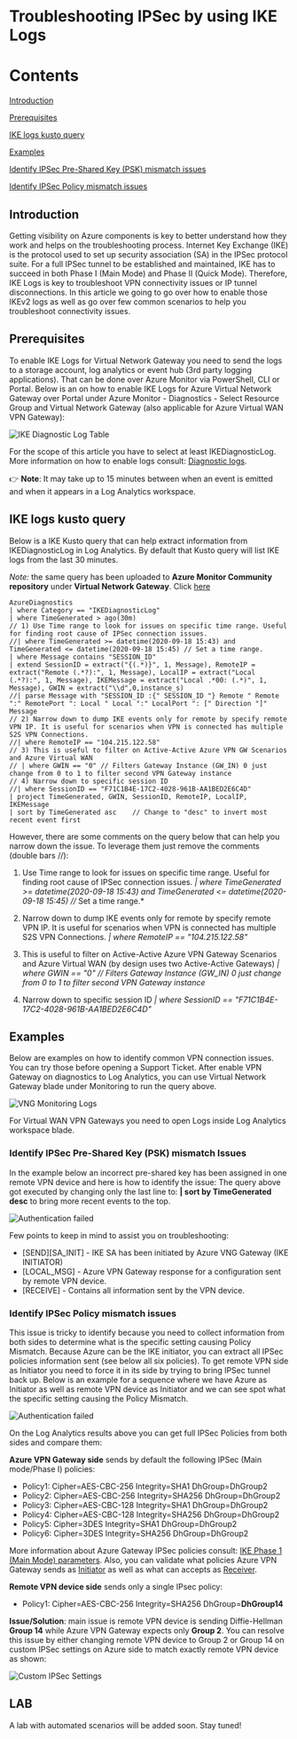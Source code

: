 # Troubleshooting IPSec by using IKE Logs

# Contents

[Introduction](#introduction)

[Prerequisites](#prerequisites)

[IKE logs kusto query](#ike-logs-kusto-query)

[Examples](#examples)

[Identify IPSec Pre-Shared Key (PSK) mismatch issues](#identify-ipsec-pre-shared-key-psk-mismatch-issues)

[Identify IPSec Policy mismatch issues](#identify-ipsec-policy-mismatch-issues)

## Introduction

Getting visibility on Azure components is key to better understand how they work and helps on the troubleshooting process. Internet Key Exchange (IKE) is the protocol used to set up security association (SA) in the IPSec protocol suite. For a full IPSec tunnel to be established and maintained, IKE has to succeed in both Phase I (Main Mode) and Phase II (Quick Mode). Therefore, IKE Logs is key to troubleshoot VPN connectivity issues or IP tunnel disconnections. In this article we going to go over how to enable those IKEv2 logs as well as go over few common scenarios to help you troubleshoot connectivity issues.

## Prerequisites

To enable IKE Logs for Virtual Network Gateway you need to send the logs to a storage account, log analytics or event hub (3rd party logging applications). That can be done over Azure Monitor via PowerShell, CLI or Portal. Below is an on how to enable IKE Logs for Azure Virtual Network Gateway over Portal under Azure Monitor - Diagnostics - Select Resource Group and Virtual Network Gateway (also applicable for Azure Virtual WAN VPN Gateway):

![IKE Diagnostic Log Table](./IKEDiagnosticLog.png)

For the scope of this article you have to select at least IKEDiagnosticLog.
More information on how to enable logs consult: [Diagnostic logs](https://docs.microsoft.com/en-us/azure/virtual-wan/logs-metrics#diagnostic).

:point_right: **Note**: It may take up to 15 minutes between when an event is emitted and when it appears in a Log Analytics workspace.

## IKE logs kusto query

Below is a IKE Kusto query that can help extract information from IKEDiagnosticLog in Log Analytics. By default that Kusto query will list IKE logs from the last 30 minutes.

*Note:* the same query has been uploaded to **Azure Monitor Community repository** under **Virtual Network Gateway**. Click [here](https://github.com/microsoft/AzureMonitorCommunity/blob/master/Azure%20Services/Virtual%20Network%20Gateways/Queries/Diagnostics/IKE%20log%20events.kql)

```kusto
AzureDiagnostics 
| where Category == "IKEDiagnosticLog" 
| where TimeGenerated > ago(30m) 
// 1) Use Time range to look for issues on specific time range. Useful for finding root cause of IPSec connection issues.
//| where TimeGenerated >= datetime(2020-09-18 15:43) and TimeGenerated <= datetime(2020-09-18 15:45) // Set a time range.
| where Message contains "SESSION_ID"
| extend SessionID = extract("{(.*)}", 1, Message), RemoteIP = extract("Remote (.*?):", 1, Message), LocalIP = extract("Local (.*?):", 1, Message), IKEMessage = extract("Local .*00: (.*)", 1, Message), GWIN = extract("\\d",0,instance_s)
//| parse Message with "SESSION_ID :{" SESSION_ID "} Remote " Remote ":" RemotePort ": Local " Local ":" LocalPort ": [" Direction "]" Message
// 2) Narrow down to dump IKE events only for remote by specify remote VPN IP. It is useful for scenarios when VPN is connected has multiple S2S VPN Connections.
//| where RemoteIP == "104.215.122.58"
// 3) This is useful to filter on Active-Active Azure VPN GW Scenarios and Azure Virtual WAN
// | where GWIN == "0" // Filters Gateway Instance (GW_IN) 0 just change from 0 to 1 to filter second VPN Gateway instance
// 4) Narrow down to specific session ID
//| where SessionID == "F71C1B4E-17C2-4028-961B-AA1BED2E6C4D" 
| project TimeGenerated, GWIN, SessionID, RemoteIP, LocalIP, IKEMessage
| sort by TimeGenerated asc    // Change to "desc" to invert most recent event first
```

However, there are some comments on the query below that can help you narrow down the issue. To leverage them just remove the comments (double bars //):

1) Use Time range to look for issues on specific time range. Useful for finding root cause of IPSec connection issues.
*| where TimeGenerated >= datetime(2020-09-18 15:43) and TimeGenerated <= datetime(2020-09-18 15:45) //* Set a time range.*

2) Narrow down to dump IKE events only for remote by specify remote VPN IP. It is useful for scenarios when VPN is connected has multiple S2S VPN Connections.
*| where RemoteIP == "104.215.122.58"*

3) This is useful to filter on Active-Active Azure VPN Gateway Scenarios and Azure Virtual WAN (by design uses two Active-Active Gateways)
*| where GWIN == "0" // Filters Gateway Instance (GW_IN) 0 just change from 0 to 1 to filter second VPN Gateway instance*

4) Narrow down to specific session ID
*| where SessionID == "F71C1B4E-17C2-4028-961B-AA1BED2E6C4D"*

## Examples

Below are examples on how to identify common VPN connection issues. You can try those before opening a Support Ticket. After enable VPN Gateway on diagnostics to Log Analytics, you can use Virtual Network Gateway blade under Monitoring to run the query above.

![VNG Monitoring Logs](./VNG-monitoring-logs.png)

For Virtual WAN VPN Gateways you need to open Logs inside Log Analytics workspace blade.

### Identify IPSec Pre-Shared Key (PSK) mismatch Issues

In the example below an incorrect pre-shared key has been assigned in one remote VPN device and here is how to identify the issue: 
The query above got executed by changing only the last line to: **| sort by TimeGenerated desc** to bring more recent events to the top.

![Authentication failed](./shared-key-auth-failed.png)

Few points to keep in mind to assist you on troubleshooting:

- [SEND][SA_INIT] - IKE SA has been initiated by Azure VNG Gateway (IKE INITIATOR)
- [LOCAL_MSG] - Azure VPN Gateway response for a configuration sent by remote VPN device.
- [RECEIVE] - Contains all information sent by the VPN device.

### Identify IPSec Policy mismatch issues

This issue is tricky to identify because you need to collect information from both sides to determine what is the specific setting causing Policy Mismatch. Because Azure can be the IKE initiator, you can extract all IPSec policies information sent (see below all six policies).  To get remote VPN side as Initiator you need to force it in its side by trying to bring IPSec tunnel back up. Below is an example for a sequence where we have Azure as Initiator as well as remote VPN device as Initiator and we can see spot what the specific setting causing the Policy Mismatch.

![Authentication failed](./policy-mismatch.png)

On the Log Analytics results above you can get full IPSec Policies from both sides and compare them:

**Azure VPN Gateway side** sends by default the following IPSec (Main mode/Phase I) policies:
- Policy1: Cipher=AES-CBC-256 Integrity=SHA1 DhGroup=DhGroup2
- Policy2: Cipher=AES-CBC-256 Integrity=SHA256 DhGroup=DhGroup2
- Policy3: Cipher=AES-CBC-128 Integrity=SHA1 DhGroup=DhGroup2
- Policy4: Cipher=AES-CBC-128 Integrity=SHA256 DhGroup=DhGroup2
- Policy5: Cipher=3DES Integrity=SHA1 DhGroup=DhGroup2
- Policy6: Cipher=3DES Integrity=SHA256 DhGroup=DhGroup2

More information about Azure Gateway IPSec policies consult: [IKE Phase 1 (Main Mode) parameters](https://docs.microsoft.com/en-us/azure/vpn-gateway/vpn-gateway-about-vpn-devices#ike-phase-1-main-mode-parameters). Also, you can validate what policies Azure VPN Gateway sends as [Initiator](https://docs.microsoft.com/en-us/azure/vpn-gateway/vpn-gateway-about-vpn-devices#azure-gateway-as-initiator) as well as what can accepts as [Receiver](https://docs.microsoft.com/en-us/azure/vpn-gateway/vpn-gateway-about-vpn-devices#azure-gateway-as-responder).

**Remote VPN device side** sends only a single IPsec policy:
- Policy1: Cipher=AES-CBC-256 Integrity=SHA256 DhGroup=**DhGroup14**

**Issue/Solution**: main issue is remote VPN device is sending Diffie-Hellman **Group 14** while Azure VPN Gateway expects only **Group 2**. You can resolve this issue by either changing remote VPN device to Group 2 or Group 14 on custom IPSec settings on Azure side to match exactly remote VPN device as shown:

![Custom IPSec Settings](custom-ipsec-settings.png)

## LAB
A lab with automated scenarios will be added soon. Stay tuned!
